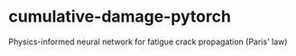 # cumulative-damage-pytorch
Physics-informed neural network for fatigue crack propagation (Paris' law)
